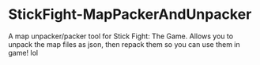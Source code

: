 # StickFight-MapPackerAndUnpacker
A map unpacker/packer tool for Stick Fight: The Game. Allows you to unpack the map files as json, then repack them so you can use them in game! 
lol